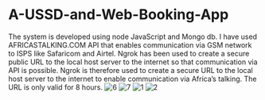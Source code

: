 # A-USSD-and-Web-Booking-App
The system is developed using node JavaScript and Mongo db. I have used AFRICASTALKING.COM API that enables communication via GSM network to ISPS like Safaricom and Airtel. 
Ngrok has been used to create a secure public URL to the local host server to the internet so that communication via API is possible.
Ngrok is therefore used to create a secure URL to the local host server to the internet to enable communication via Africa’s talking. The URL is only valid for 8 hours.
![6](https://user-images.githubusercontent.com/91911272/229422957-cd8e5f9b-ddc5-4fa7-8a43-d417d0636551.png)
![7](https://user-images.githubusercontent.com/91911272/229422962-d0a189e5-e790-47af-a107-eabeaf57fe33.png)
![1](https://user-images.githubusercontent.com/91911272/229422966-de1951c5-8403-425e-a22a-bc8f68105e45.png)
![2](https://user-images.githubusercontent.com/91911272/229422971-27875013-f7ec-4a30-8cbf-0363fa745cac.png)
